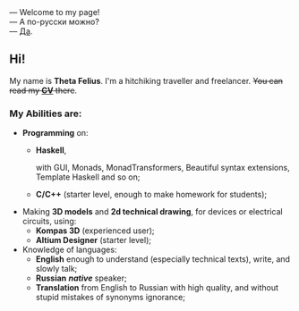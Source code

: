 <div id="container">
  <div align="left">
  — Welcome to my page!<br>
  — А по-русски можно? <br>
  — <a href="https://thetafelius.github.io/indexRu.html">Да</a>.
  </div>
</div>


## Hi!

My name is **Theta Felius**. I'm a hitchiking traveller and freelancer. ~~You can read my [__CV__](https://thetafelius.github.io/cv.html) there~~.

### My Abilities are:
* **Programming** on:
  * **Haskell**,
     
    with GUI, Monads, MonadTransformers, Beautiful syntax extensions, Template Haskell and so on;
     
  * **C/C++** (starter level, enough to make homework for students);
* Making **3D models** and **2d technical drawing**, for devices or electrical circuits, using:
  * **Kompas 3D** (experienced user);
  * **Altium Designer** (starter level);
* Knowledge of languages:
  * **English** 
    enough to understand (especially technical texts), write, and slowly talk;
  * **Russian** 
    **_native_** speaker;
  * **Translation** from English to Russian with high quality, and without stupid mistakes of synonyms ignorance;
